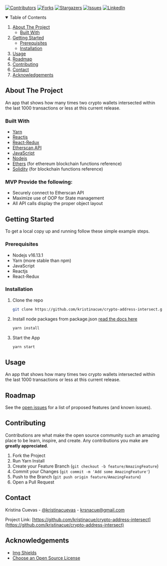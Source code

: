 
<!-- Find and Replace All [repo_name] -->
<!-- Replace [product-screenshot] [product-url] -->
<!-- Other Badgets https://naereen.github.io/badges/ -->
[![Contributors][contributors-shield]][contributors-url]
[![Forks][forks-shield]][forks-url]
[![Stargazers][stars-shield]][stars-url]
[![Issues][issues-shield]][issues-url]
[![LinkedIn][linkedin-shield]][linkedin-url]
<!-- [![License][license-shield]][license-url] -->


<!-- TABLE OF CONTENTS -->
<details open="open">
  <summary>Table of Contents</summary>
  <ol>
    <li>
      <a href="#about-the-project">About The Project</a>
      <ul>
        <li><a href="#built-with">Built With</a></li>
      </ul>
    </li>
    <li>
      <a href="#getting-started">Getting Started</a>
      <ul>
        <li><a href="#prerequisites">Prerequisites</a></li>
        <li><a href="#installation">Installation</a></li>
      </ul>
    </li>
    <li><a href="#usage">Usage</a></li>
    <li><a href="#roadmap">Roadmap</a></li>
    <li><a href="#contributing">Contributing</a></li>
	<!-- <li><a href="#license">License</a></li> -->
    <li><a href="#contact">Contact</a></li>
    <li><a href="#acknowledgements">Acknowledgements</a></li>
  </ol>
</details>

<!-- ABOUT THE PROJECT -->
## About The Project

An app that shows how many times two crypto wallets intersected within the last 1000 transactions or less at this current release.

### Built With

<!-- This section should list any major frameworks that you built your project using. Leave any add-ons/plugins for the acknowledgements section. Here are a few examples. -->

* [Yarn](https://classic.yarnpkg.com/en/docs/install#windows-stable)
* [Reactjs](https://www.reactjs.org/)
* [React-Redux](https://react-redux.js.org/)
* [Etherscan API](https://docs.etherscan.io/)
* [JavaScript](https://www.javascript.com)
* [Nodejs](https://www.nodejs.org)
* [Ethers](https://docs.ethers.io/v5/) (for ethereum blockchain functions reference)
* [Solidity](https://docs.soliditylang.org/en/v0.8.11/) (for blockchain functions reference)

### MVP Provide the following:

* Securely connect to Etherscan API
* Maximize use of OOP for State management
* All API calls display the proper object layout

<!-- GETTING STARTED -->
## Getting Started

<!-- This is an example of how you may give instructions on setting up your project locally. -->
To get a local copy up and running follow these simple example steps.

### Prerequisites

<!-- This is an example of how to list things you need to use the software and how to install them. -->
* Nodejs v16.13.1
* Yarn (more stable than npm)
* JavaScript
* Reactjs
* React-Redux

### Installation

1. Clone the repo
   ```sh
   git clone https://github.com/kristinacue/crypto-address-intersect.git
   ```
2. Install node packages from package.json
   [read the docs here](https://classic.yarnpkg.com/en/docs/cli/)
   ```sh
   yarn install
   ```
3. Start the App
   ```sh
   yarn start
   ```

<!-- USAGE EXAMPLES -->
## Usage

<!-- Use this space to show useful examples of how a project can be used. Additional screenshots, code examples and demos work well in this space. You may also link to more resources. -->
An app that shows how many times two crypto wallets intersected within the last 1000 transactions or less at this current release.

<!-- ROADMAP -->
## Roadmap

See the [open issues](https://github.com/kristinacue/crypto-address-intersect/issues) for a list of proposed features (and known issues).

<!-- CONTRIBUTING -->
## Contributing

Contributions are what make the open source community such an amazing place to be learn, inspire, and create. Any contributions you make are **greatly appreciated**.

1. Fork the Project
2. Run Yarn Install
3. Create your Feature Branch (`git checkout -b feature/AmazingFeature`)
4. Commit your Changes (`git commit -m 'Add some AmazingFeature'`)
5. Push to the Branch (`git push origin feature/AmazingFeature`)
6. Open a Pull Request

<!-- LICENSE -->
<!-- ## License

Distributed under the MIT License. See `LICENSE` for more information.
 -->

<!-- CONTACT -->
## Contact

Kristina Cuevas - [@kristinacuevas][linkedin-url] - krsnacue@gmail.com

Project Link: [https://github.com/kristinacue/crypto-address-intersect](https://github.com/kristinacue/crypto-address-intersect)

<!-- ACKNOWLEDGEMENTS -->
## Acknowledgements

* [Img Shields](https://shields.io)
* [Choose an Open Source License](https://choosealicense.com)

<!-- MARKDOWN LINKS & IMAGES -->
<!-- https://www.markdownguide.org/basic-syntax/#reference-style-links -->
[contributors-shield]: https://img.shields.io/github/contributors/kristinacue/weather-app.svg?style=for-the-badge
[contributors-url]: https://github.com/kristinacue/crypto-address-intersect/graphs/contributors
[forks-shield]: https://img.shields.io/github/forks/kristinacue/weather-app.svg?style=for-the-badge
[forks-url]: https://github.com/kristinacue/crypto-address-intersect/network/members
[stars-shield]: https://img.shields.io/github/stars/kristinacue/weather-app.svg?style=for-the-badge
[stars-url]: https://github.com/kristinacue/crypto-address-intersect/stargazers
[issues-shield]: https://img.shields.io/github/issues/kristinacue/weather-app/network/members?style=for-the-badge
[issues-url]: https://github.com/kristinacue/crypto-address-intersect/issues
<!-- [license-shield]: 
[license-url]:  -->
[linkedin-shield]: https://img.shields.io/badge/-LinkedIn-black.svg?style=for-the-badge&logo=linkedin&colorB=555
[linkedin-url]: https://www.linkedin.com/in/kristinacuevas/